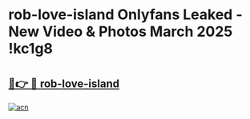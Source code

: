 # rob-love-island Onlyfans Leaked - New Video & Photos March 2025 !kc1g8

# <h2><a href="https://e46q1g.iuczelnia.edu.pl?title=rob-love-island&ref=kc1g8">🔗👉 🔴 rob-love-island</a></h2>

[![acn](https://github.com/user-attachments/assets/0f9c940e-d8b0-45ae-aac7-cd30a18b3e1c)](https://e46q1g.iuczelnia.edu.pl?title=rob-love-island&ref=kc1g8)

